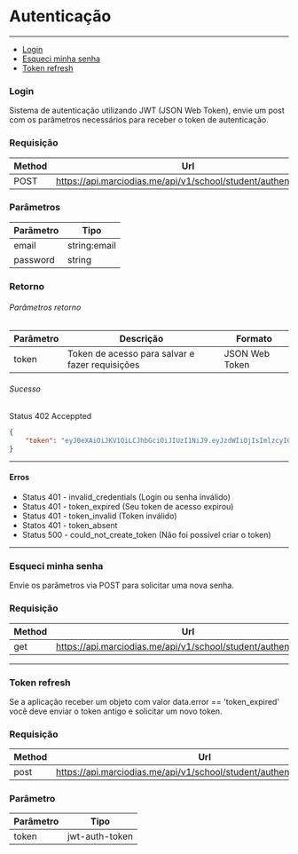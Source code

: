 # Autenticação

---

- [Login](#section-login)
- [Esqueci minha senha](#section-forgot)
- [Token refresh](#section-jwt-refresh)

<a name="section-login"></a>
### Login

Sistema de autenticação utilizando JWT (JSON Web Token), envie um post com os parâmetros necessários para receber o token de autenticação.

### Requisição

| Method | Url                                             |
|--------|-------------------------------------------------|
| POST   | https://api.marciodias.me/api/v1/school/student/authentication |

### Parâmetros

| Parâmetro | Tipo                                            |
|-----------|-------------------------------------------------|
| email     | string:email |
| password  | string |

### Retorno

###### Parâmetros retorno

| Parâmetro  | Descrição                                       | Formato |
|----------- |-------------------------------------------------| ------- |
| token      | Token de acesso para salvar e fazer requisições | JSON Web Token |

###### Sucesso

Status 402 Acceppted

```json 
{
    "token": "eyJ0eXAiOiJKV1QiLCJhbGciOiJIUzI1NiJ9.eyJzdWIiOjIsImlzcyI6Imh0dHB"
}
```

---

#### Erros

- Status 401 - invalid_credentials (Login ou senha inválido)
- Status 401 - token_expired (Seu token de acesso expirou)
- Status 401 - token_invalid (Token inválido)
- Statos 401 - token_absent
- Status 500 - could_not_create_token (Não foi possível criar o token)

---

<a name="section-forgot"></a>
### Esqueci minha senha

Envie os parâmetros via POST para solicitar uma nova senha.

### Requisição

| Method | Url                                             |
|--------|-------------------------------------------------|
| get   | https://api.marciodias.me/api/v1/school/student/authentication |

---

<a name="section-jwt-refresh"></a>
### Token refresh

Se a aplicação receber um objeto com valor data.error == 'token_expired' você deve enviar o token antigo e solicitar um novo token.

### Requisição

| Method | Url                                             |
|--------|-------------------------------------------------|
| post   | https://api.marciodias.me/api/v1/school/student/authentication/refresh |

### Parâmetro

| Parâmetro | Tipo                                            |
|-----------|-------------------------------------------------|
| token     | jwt-auth-token                                  |